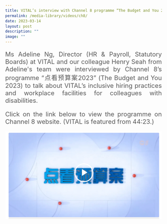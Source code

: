```yaml
---
title: VITAL’s interview with Channel 8 programme “The Budget and You 2023”
permalink: /media-library/videos/ch8/
date: 2023-03-14
layout: post
description: ""
image: ""
---
```

<p style="font-size: 20px;color:#585858;text-align:justify;">Ms Adeline Ng, Director (HR &amp; Payroll, Statutory Boards) at VITAL and our colleague Henry Seah from Adeline's team were interviewed by Channel 8’s programme “点看预算案2023” (The Budget and You 2023) to talk about VITAL’s inclusive hiring practices and workplace facilities for colleagues with disabilities.</p>

<p style="font-size: 20px;color:#585858;text-align:justify;">Click on the link below to view the programme on Channel 8 website. (VITAL is featured from 44:23.)</p>

<img src="/images/Media/Channel8.png">